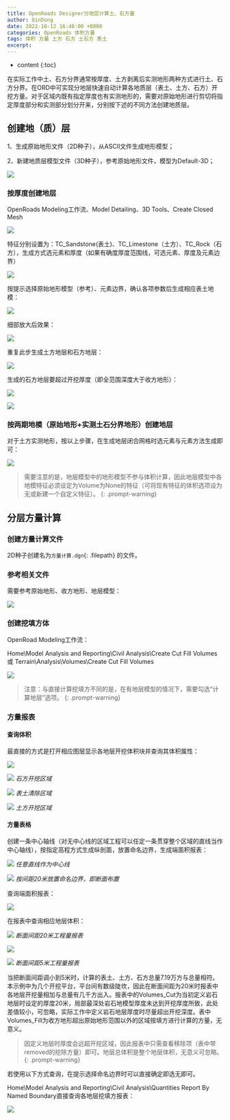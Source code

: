 ```yaml
---
title: OpenRoads Designer分地层计算土、石方量
author: QinDong
date: 2022-10-12 16:48:00 +0800
categories: OpenRoads 体积方量
tags: 体积 方量 土方 石方 土石方 表土
excerpt: 
---
```

* content
{:toc}

在实际工作中土、石方分界通常按厚度、土方剥离后实测地形两种方式进行土、石方分界。在ORD中可实现分地层快速自动计算各地质层（表土、土方、石方）开挖方量。对于区域内既有指定厚度也有实测地形的，需要对原始地形进行剪切将指定厚度部分和实测部分划分开来，分别按下述的不同方法创建地质层。

## 创建地（质）层
1、生成原始地形文件（2D种子），从ASCII文件生成地形模型；

2、新建地质层模型文件（3D种子），参考原始地形文件，模型为Default-3D；

![](/img/2022/2022-10-14-10-04-19.png)

### 按厚度创建地层

OpenRoads Modeling工作流、Model Detailing、3D Tools、Create Closed Mesh

![](/img/2022/2022-10-14-10-06-21.png)

特征分别设置为：TC_Sandstone(表土)、TC_Limestone（土方）、TC_Rock（石方），生成方式选元素和厚度（如果有确度厚度范围线，可选元素、厚度及元素边界）

![](/img/2022/2022-10-14-10-06-35.png)

按提示选择原始地形模型（参考）、元素边界，确认各项参数后生成相应表土地模：

![](/img/2022/2022-10-14-10-17-45.png)

细部放大后效果：

![](/img/2022/2022-10-14-10-18-22.png)

重复此步生成土方地层和石方地层：

![](/img/2022/2022-10-14-10-20-27.png)

生成的石方地层要超过开挖厚度（即全范围深度大于收方地形）：

![](/img/2022/2022-10-14-10-25-48.png)

![](/img/2022/2022-10-14-10-24-50.png)

### 按两期地模（原始地形+实测土石分界地形）创建地层

对于土方实测地形，按以上步骤，在生成地层闭合网格时选元素与元素方法生成即可：

![](/img/2022/2022-10-14-10-27-43.png)

>需要注意的是，地层模型中的地形模型不参与体积计算，因此地层模型中各地模特征必须设定为Volume为None的特征（可将现有特征的体积选项设为无或新建一个自定义特征）。
{: .prompt-warning}

## 分层方量计算

### 创建方量计算文件

2D种子创建名为`方量计算.dgn`{: .filepath} 的文件。

### 参考相关文件

需要参考原始地形、收方地形、地层模型：

![](/img/2022/2022-10-14-10-38-10.png)

### 创建挖填方体

OpenRoad Modeling工作流：

Home\Model Analysis and Reporting\Civil Analysis\Create Cut Fill Volumes
或
Terrain\Analysis\Volumes\Create Cut Fill Volumes

![](/img/2022/2022-10-14-10-46-43.png)

>注意：与直接计算挖填方不同的是，在有地层模型的情况下，需要勾选“计算地层”选项。
{: .prompt-warning}

### 方量报表
#### 查询体积
最直接的方式是打开相应图层显示各地层开挖体积块并查询其体积属性：

![](/img/2022/2022-10-14-11-08-18.png)

![](/img/2022/2022-10-14-11-08-58.png)
_石方开挖区域_

![](/img/2022/2022-10-14-11-09-42.png)
_表土清除区域_

![](/img/2022/2022-10-14-11-10-21.png)
_土方开挖区域_

#### 方量表格
创建一条中心轴线（对无中心线的区域工程可以任定一条贯穿整个区域的直线当作中心轴线），按指定高程方式生成纵剖面，放置命名边界，生成端面积报表：

![](/img/2022/2022-10-14-15-03-36.png)
_任意直线作为中心线_

![](/img/2022/2022-10-14-15-04-05.png)
_按间距20米放置命名边界，即断面布置_

查询端面积报表：

![](/img/2022/2022-10-14-14-57-47.png)

在报表中查询相应地层体积：

![](/img/2022/2022-10-14-14-50-41.png)
_断面间距20米工程量报表_

![](/img/2022/2022-10-17-09-13-56.png)

![](/img/2022/2022-10-17-08-59-29.png)
_断面间距5米工程量报表_

当把断面间距调小到5米时，计算的表土、土方、石方总量7.19万方与总量相符。本示例中为几个开挖平台，平台间有数级陡坎，因此在断面间距为20米时报表中各地层开挖量相加与总量有几千方出入。报表中的Volumes_Cut为当初定义岩石地层时设定的厚度20米，局部最深处岩石地模型厚度未达到开挖厚度所致，此处差值较小，可忽略，实际工作中定义岩石地层厚度时尽量超出开挖深度。表中Volumes_Fill为收方地形超出原始地形范围以外的区域按填方进行计算的方量，无意义。

>因定义地层时厚度会远超开挖区域，因此报表中只需查看移除项（表中带removed的挖除方量）即可。地层总体积是整个地层体积，无意义可忽略。
{: .prompt-warning}

若使用以下方式查询，在提示选择命名边界时可以直接确定即选无即可。

Home\Model Analysis and Reporting\Civil Analysis\Quantities Report By Named Boundary直接查询各地层挖填方报表：

![](/img/2022/2022-10-14-10-50-52.png)